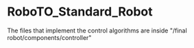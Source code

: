 # RoboTO_Standard_Robot
 
The files that implement the control algorithms are inside "/final robot/components/controller"
